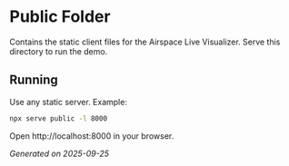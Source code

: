 # Public Folder

Contains the static client files for the Airspace Live Visualizer. Serve this directory to run the demo.

## Running

Use any static server. Example:

```bash
npx serve public -l 8000
```

Open http://localhost:8000 in your browser.

*Generated on 2025-09-25*
